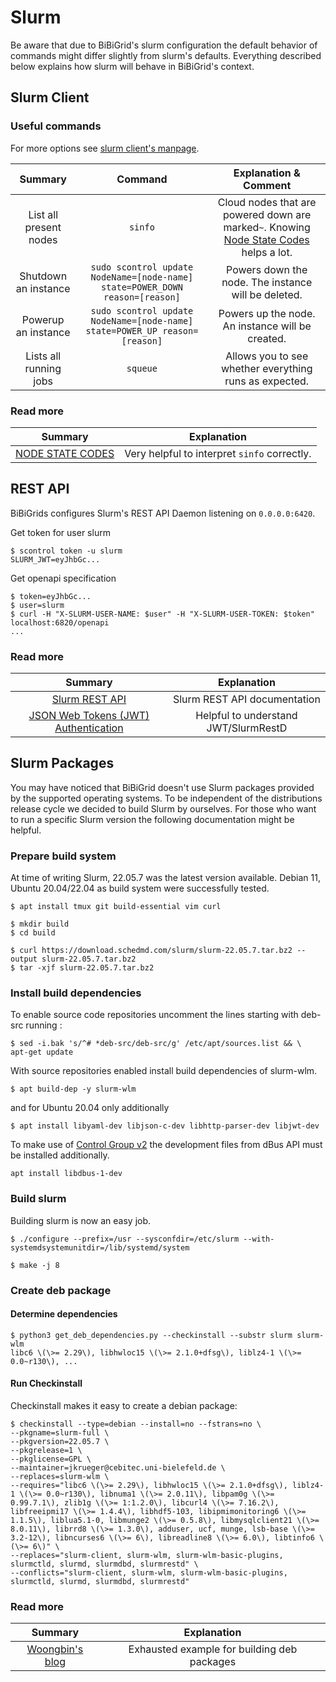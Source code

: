 # Slurm
Be aware that due to BiBiGrid's slurm configuration the default behavior of commands might differ slightly from slurm's defaults.
Everything described below explains how slurm will behave in BiBiGrid's context.

## Slurm Client
### Useful commands
For more options see [slurm client's manpage](https://manpages.debian.org/testing/slurm-client/slurm-wlm.1).

|        Summary         |                                   Command                                    |                                                                            Explanation & Comment                                                                            |
|:----------------------:|:----------------------------------------------------------------------------:|:---------------------------------------------------------------------------------------------------------------------------------------------------------------------------:|
| List all present nodes |                                   `sinfo`                                    | Cloud nodes that are powered down are marked`~`. Knowing [Node State Codes](https://manpages.debian.org/testing/slurm-client/sinfo.1.en.html#NODE_STATE_CODES) helps a lot. |
|  Shutdown an instance  | `sudo scontrol update NodeName=[node-name] state=POWER_DOWN reason=[reason]` |                                                             Powers down the node. The instance will be deleted.                                                             |
|  Powerup an instance   |  `sudo scontrol update NodeName=[node-name] state=POWER_UP reason=[reason]`  |                                                              Powers up the node. An instance will be created.                                                               |
| Lists all running jobs |                                   `squeue`                                   |                                                           Allows you to see whether everything runs as expected.                                                            |

### Read more

|                                      Summary                                      |                 Explanation                  |
|:---------------------------------------------------------------------------------:|:--------------------------------------------:|
| [NODE STATE CODES](https://slurm.schedmd.com/sinfo.html#SECTION_NODE-STATE-CODES) | Very helpful to interpret `sinfo` correctly. |


## REST API

BiBiGrids configures Slurm's REST API Daemon listening on `0.0.0.0:6420`. 

Get token for user slurm
```shell
$ scontrol token -u slurm
SLURM_JWT=eyJhbGc...
```

Get openapi specification
```shell
$ token=eyJhbGc...
$ user=slurm
$ curl -H "X-SLURM-USER-NAME: $user" -H "X-SLURM-USER-TOKEN: $token" localhost:6820/openapi
...
```

### Read more

|                                  Summary                                   |             Explanation              |
|:--------------------------------------------------------------------------:|:------------------------------------:|
|           [Slurm REST API](https://slurm.schedmd.com/rest.html)            |    Slurm REST API documentation      |
| [JSON Web Tokens (JWT) Authentication](https://slurm.schedmd.com/jwt.html) | Helpful to understand JWT/SlurmRestD |


## Slurm Packages

You may have noticed that BiBiGrid doesn't use Slurm packages provided by the supported operating systems.
To be independent of the distributions release cycle we decided to build Slurm by ourselves. For those
who want to run a specific Slurm version the following documentation might be helpful.

### Prepare build system

At time of writing Slurm, 22.05.7 was the latest version available. Debian 11, Ubuntu 20.04/22.04 
as build system were successfully tested.

```
$ apt install tmux git build-essential vim curl

$ mkdir build
$ cd build
 
$ curl https://download.schedmd.com/slurm/slurm-22.05.7.tar.bz2 --output slurm-22.05.7.tar.bz2
$ tar -xjf slurm-22.05.7.tar.bz2
```

### Install build dependencies

To enable source code repositories uncomment the lines starting with deb-src running :
```shell
$ sed -i.bak 's/^# *deb-src/deb-src/g' /etc/apt/sources.list && \
apt-get update
```

With source repositories enabled install build dependencies of slurm-wlm.

```shell
$ apt build-dep -y slurm-wlm
```

and for Ubuntu 20.04 only additionally

```shell
$ apt install libyaml-dev libjson-c-dev libhttp-parser-dev libjwt-dev
```

To make use of [Control Group v2](https://slurm.schedmd.com/cgroup_v2.html) the development 
files from dBus API must be installed additionally.

```shell
apt install libdbus-1-dev
```

### Build slurm

Building slurm is now an easy job.

```shell
$ ./configure --prefix=/usr --sysconfdir=/etc/slurm --with-systemdsystemunitdir=/lib/systemd/system

$ make -j 8
```


### Create deb package

#### Determine dependencies

```shell
$ python3 get_deb_dependencies.py --checkinstall --substr slurm slurm-wlm
libc6 \(\>= 2.29\), libhwloc15 \(\>= 2.1.0+dfsg\), liblz4-1 \(\>= 0.0~r130\), ...
```

#### Run Checkinstall

Checkinstall makes it easy to create a debian package:

```shell
$ checkinstall --type=debian --install=no --fstrans=no \
--pkgname=slurm-full \
--pkgversion=22.05.7 \
--pkgrelease=1 \
--pkglicense=GPL \
--maintainer=jkrueger@cebitec.uni-bielefeld.de \
--replaces=slurm-wlm \
--requires="libc6 \(\>= 2.29\), libhwloc15 \(\>= 2.1.0+dfsg\), liblz4-1 \(\>= 0.0~r130\), libnuma1 \(\>= 2.0.11\), libpam0g \(\>= 0.99.7.1\), zlib1g \(\>= 1:1.2.0\), libcurl4 \(\>= 7.16.2\), libfreeipmi17 \(\>= 1.4.4\), libhdf5-103, libipmimonitoring6 \(\>= 1.1.5\), liblua5.1-0, libmunge2 \(\>= 0.5.8\), libmysqlclient21 \(\>= 8.0.11\), librrd8 \(\>= 1.3.0\), adduser, ucf, munge, lsb-base \(\>= 3.2-12\), libncurses6 \(\>= 6\), libreadline8 \(\>= 6.0\), libtinfo6 \(\>= 6\)" \
--replaces="slurm-client, slurm-wlm, slurm-wlm-basic-plugins, slurmctld, slurmd, slurmdbd, slurmrestd" \
--conflicts="slurm-client, slurm-wlm, slurm-wlm-basic-plugins, slurmctld, slurmd, slurmdbd, slurmrestd"
```

### Read more

|                                              Summary                                               |                 Explanation                 |
|:--------------------------------------------------------------------------------------------------:|:-------------------------------------------:|
| [Woongbin's blog](https://wbk.one/%2Farticle%2F42a272c3%2Fapt-get-build-dep-to-install-build-deps) | Exhausted example for building deb packages |